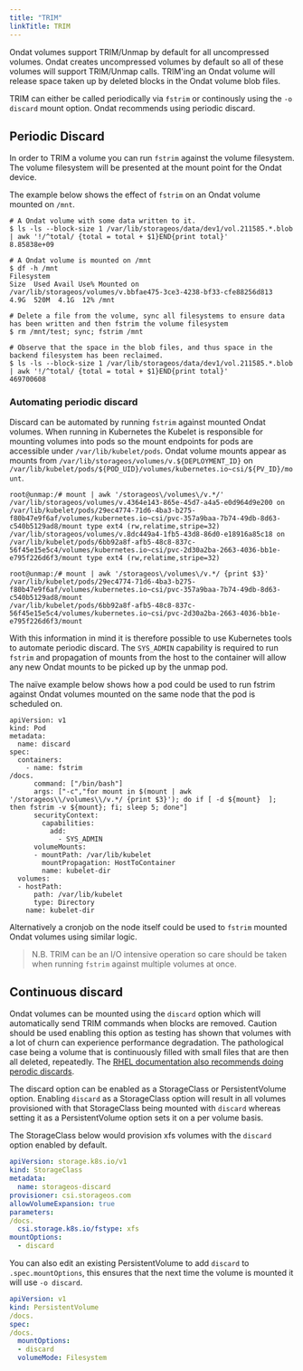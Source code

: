 ```yaml
---
title: "TRIM"
linkTitle: TRIM
---
```


Ondat volumes support TRIM/Unmap by default for all uncompressed volumes.
Ondat creates uncompressed volumes by default so all of these volumes will
support TRIM/Unmap calls. TRIM'ing an Ondat volume will release space taken
up by deleted blocks in the Ondat volume blob files.

TRIM can either be called periodically via `fstrim` or continously using the
`-o discard` mount option. Ondat recommends using periodic discard.

## Periodic Discard

In order to TRIM a volume you can run `fstrim` against the volume filesystem.
The volume filesystem will be presented at the mount point for the Ondat
device.

The example below shows the effect of `fstrim` on an Ondat volume mounted on
`/mnt`.
```
# A Ondat volume with some data written to it.
$ ls -ls --block-size 1 /var/lib/storageos/data/dev1/vol.211585.*.blob | awk '!/^total/ {total = total + $1}END{print total}'
8.85838e+09

# A Ondat volume is mounted on /mnt
$ df -h /mnt
Filesystem                                                         Size  Used Avail Use% Mounted on
/var/lib/storageos/volumes/v.bbfae475-3ce3-4238-bf33-cfe88256d813  4.9G  520M  4.1G  12% /mnt

# Delete a file from the volume, sync all filesystems to ensure data has been written and then fstrim the volume filesystem
$ rm /mnt/test; sync; fstrim /mnt

# Observe that the space in the blob files, and thus space in the backend filesystem has been reclaimed.
$ ls -ls --block-size 1 /var/lib/storageos/data/dev1/vol.211585.*.blob | awk '!/^total/ {total = total + $1}END{print total}'
469700608
```

### Automating periodic discard

Discard can be automated by running `fstrim` against mounted Ondat volumes.
When running in Kubernetes the Kubelet is responsible for mounting volumes into
pods so the mount endpoints for pods are accessible under
`/var/lib/kubelet/pods`. Ondat volume mounts appear as mounts from
`/var/lib/storageos/volumes/v.${DEPLOYMENT_ID}` on
`/var/lib/kubelet/pods/${POD_UID}/volumes/kubernetes.io~csi/${PV_ID}/mount`.

```
root@unmap:/# mount | awk '/storageos\/volumes\/v.*/'
/var/lib/storageos/volumes/v.4364e143-865e-45d7-a4a5-e0d964d9e200 on /var/lib/kubelet/pods/29ec4774-71d6-4ba3-b275-f80b47e9f6af/volumes/kubernetes.io~csi/pvc-357a9baa-7b74-49db-8d63-c540b5129ad8/mount type ext4 (rw,relatime,stripe=32)
/var/lib/storageos/volumes/v.8dc449a4-1fb5-43d8-86d0-e18916a85c18 on /var/lib/kubelet/pods/6bb92a8f-afb5-48c8-837c-56f45e15e5c4/volumes/kubernetes.io~csi/pvc-2d30a2ba-2663-4036-bb1e-e795f226d6f3/mount type ext4 (rw,relatime,stripe=32)

root@unmap:/# mount | awk '/storageos\/volumes\/v.*/ {print $3}'
/var/lib/kubelet/pods/29ec4774-71d6-4ba3-b275-f80b47e9f6af/volumes/kubernetes.io~csi/pvc-357a9baa-7b74-49db-8d63-c540b5129ad8/mount
/var/lib/kubelet/pods/6bb92a8f-afb5-48c8-837c-56f45e15e5c4/volumes/kubernetes.io~csi/pvc-2d30a2ba-2663-4036-bb1e-e795f226d6f3/mount
```

With this information in mind it is therefore possible to use Kubernetes tools
to automate periodic discard. The `SYS_ADMIN` capability is required to run
`fstrim` and propagation of mounts from the host to the container will allow
any new Ondat mounts to be picked up by the unmap pod.

The naïve example below shows how a pod could be used to run fstrim against
Ondat volumes mounted on the same node that the pod is scheduled on.

```
apiVersion: v1
kind: Pod
metadata:
  name: discard
spec:
  containers:
    - name: fstrim
/docs.
      command: ["/bin/bash"]
      args: ["-c","for mount in $(mount | awk '/storageos\\/volumes\\/v.*/ {print $3}'); do if [ -d ${mount}  ]; then fstrim -v ${mount}; fi; sleep 5; done"]
      securityContext:
        capabilities:
          add:
            - SYS_ADMIN
      volumeMounts:
      - mountPath: /var/lib/kubelet
        mountPropagation: HostToContainer
        name: kubelet-dir
  volumes:
  - hostPath:
      path: /var/lib/kubelet
      type: Directory
    name: kubelet-dir
```

Alternatively a cronjob on the node itself could be used to `fstrim` mounted
Ondat volumes using similar logic.

> N.B. TRIM can be an I/O intensive operation so care should be taken when
> running `fstrim` against multiple volumes at once.

## Continuous discard

Ondat volumes can be mounted using the `discard` option which will
automatically send TRIM commands when blocks are removed. Caution should be
used enabling this option as testing has shown that volumes with a lot of churn
can experience performance degradation. The pathological case being a volume
that is continuously filled with small files that are then all deleted,
repeatedly. The [RHEL documentation also recommends doing perodic
discards](https://access.redhat.com/documentation/en-us/red_hat_enterprise_linux/8/html/managing_file_systems/discarding-unused-blocks_managing-file-systems#types-of-block-discard-operations_discarding-unused-blocks).

The discard option can be enabled as a StorageClass or PersistentVolume option.
Enabling `discard` as a StorageClass option will result in all volumes
provisioned with that StorageClass being mounted with `discard` whereas setting
it as a PersistentVolume option sets it on a per volume basis.

The StorageClass below would provision xfs volumes with the `discard` option
enabled by default.

```yaml
apiVersion: storage.k8s.io/v1
kind: StorageClass
metadata:
  name: storageos-discard
provisioner: csi.storageos.com
allowVolumeExpansion: true
parameters:
/docs.
  csi.storage.k8s.io/fstype: xfs
mountOptions:
  - discard
```

You can also edit an existing PersistentVolume to add `discard` to
`.spec.mountOptions`, this ensures that the next time the volume is mounted it
will use `-o discard`.
```yaml
apiVersion: v1
kind: PersistentVolume
/docs.
spec:
/docs.
  mountOptions:
  - discard
  volumeMode: Filesystem
```


